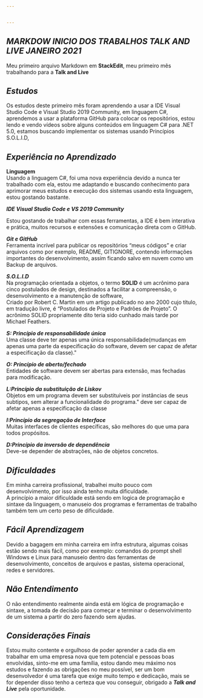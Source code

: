 ```yaml
---


---
```


<h2 id="markdow-inicio-dos-trabalhos-talk-and-live-janeiro-2021"><em>MARKDOW INICIO DOS TRABALHOS TALK AND LIVE JANEIRO 2021</em></h2>
<p>Meu primeiro arquivo Markdown em <strong>StackEdit</strong>, meu primeiro mês trabalhando para a <strong>Talk and Live</strong></p>
<h2 id="estudos"><em>Estudos</em></h2>
<p>Os estudos deste primeiro mês foram aprendendo a usar a IDE Visual Studio Code e Visual Studio 2019 Community, em linguagem C#, aprendemos a usar a plataforma GitHub para colocar os repositórios, estou lendo e vendo vídeos sobre alguns conteúdos em linguagem C# para .NET 5.0, estamos buscando implementar os sistemas usando Princípios S.O.L.I.D,</p>
<h2 id="experiência-no-aprendizado"><em>Experiência no Aprendizado</em></h2>
<p><strong>Linguagem</strong><br>
Usando a linguagem C#, foi uma nova experiência devido a nunca ter trabalhado com ela, estou me adaptando e buscando conhecimento para aprimorar meus estudos e execução dos sistemas usando esta linguagem, estou gostando bastante.</p>
<p><em><strong>IDE Visual Studio Code e VS 2019 Community</strong></em></p>
<p>Estou gostando de trabalhar com essas ferramentas, a IDE é bem interativa e prática, muitos recursos e extensões e comunicação direta com o GitHub.</p>
<p><em><strong>Git e GitHub</strong></em><br>
Ferramenta incrível para publicar os repositórios “meus códigos” e criar arquivos como por exemplo, README, GITIGNORE, contendo informações importantes do desenvolvimento, assim ficando salvo em nuvem como um Backup de arquivos.</p>
<p><em><strong>S.O.L.I.D</strong></em><br>
Na programação orientada a objetos, o termo <strong>SOLID</strong> é um acrônimo para cinco postulados de design, destinados a facilitar a compreensão, o desenvolvimento e a manutenção de software,<br>
Criado por Robert C. Martin em um artigo publicado no ano 2000 cujo título, em tradução livre, é “Postulados de Projeto e Padrões de Projeto”. O acrônimo SOLID propriamente dito teria sido cunhado mais tarde por Michael Feathers.</p>
<p><em><strong>S: Princípio de responsabilidade única</strong></em><br>
Uma classe deve ter apenas uma única responsabilidade(mudanças em apenas uma parte da especificação do software, devem ser capaz de afetar a especificação da classe)."</p>
<p><em><strong>O: Princípio de aberto/fechado</strong></em><br>
Entidades de software devem ser abertas para extensão, mas fechadas para modificação.</p>
<p><em><strong>L:Princípio da substituição de Liskov</strong></em><br>
Objetos em um programa devem ser substituíveis por instâncias de seus subtipos, sem alterar a funcionalidade do programa." deve ser capaz de afetar apenas a especificação da classe</p>
<p><em><strong>I:Princípio da segregação de Interface</strong></em><br>
Muitas interfaces de clientes específicas, são melhores do que uma para todos propósitos.</p>
<p><em><strong>D:Princípio da inversão de dependência</strong></em><br>
Deve-se depender de abstrações, não de objetos concretos.</p>
<h2 id="dificuldades"><em>Dificuldades</em></h2>
<p>Em minha carreira profissional, trabalhei muito pouco com desenvolvimento, por isso ainda tenho muita dificuldade.<br>
A princípio a maior dificuldade está sendo em logica de programação e sintaxe da linguagem, o manuseio dos programas e ferramentas de trabalho também tem um certo peso de dificuldade.</p>
<h2 id="fácil-aprendizagem"><em>Fácil Aprendizagem</em></h2>
<p>Devido a bagagem em minha carreira em infra estrutura, algumas coisas estão sendo mais fácil, como por exemplo: comandos do prompt shell Windows e Linux para manuseio dentro das ferramentas de desenvolvimento, conceitos de arquivos e pastas, sistema operacional, redes e servidores.</p>
<h2 id="não-entendimento"><em>Não Entendimento</em></h2>
<p>O não entendimento realmente ainda está em lógica de programação e sintaxe, a tomada de decisão para começar e terminar o desenvolvimento de um sistema a partir do zero fazendo sem ajudas.</p>
<h2 id="considerações-finais"><em>Considerações Finais</em></h2>
<p>Estou muito contente e orgulhoso de poder aprender a cada dia em trabalhar em uma empresa nova que tem potencial e pessoas boas envolvidas, sinto-me em uma família, estou dando meu máximo nos estudos e fazendo as obrigações no meu possível, ser um bom desenvolvedor é uma tarefa que exige muito tempo e dedicação, mais se for depender disso tenho a certeza que vou conseguir, obrigado a <em><strong>Talk and Live</strong></em> pela oportunidade.</p>


